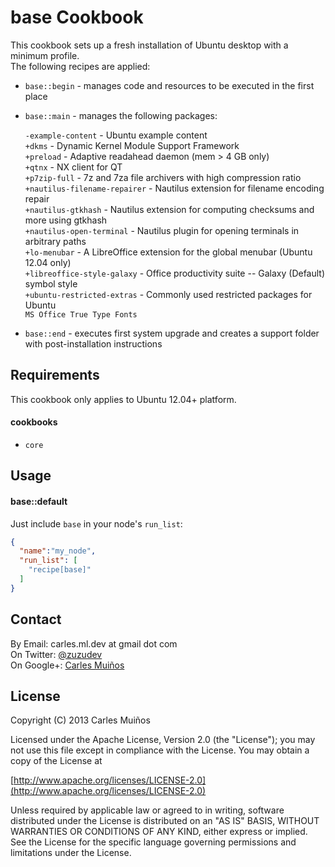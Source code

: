 # base Cookbook

This cookbook sets up a fresh installation of Ubuntu desktop with a minimum profile.  
The following recipes are applied:

- `base::begin` - manages code and resources to be executed in the first place

- `base::main` - manages the following packages:
  
  `-example-content`            - Ubuntu example content  
  `+dkms`                       - Dynamic Kernel Module Support Framework  
  `+preload`                    - Adaptive readahead daemon (mem > 4 GB only)  
  `+qtnx`                       - NX client for QT  
  `+p7zip-full`                 - 7z and 7za file archivers with high compression ratio  
  `+nautilus-filename-repairer` - Nautilus extension for filename encoding repair  
  `+nautilus-gtkhash`           - Nautilus extension for computing checksums and more using gtkhash  
  `+nautilus-open-terminal`     - Nautilus plugin for opening terminals in arbitrary paths  
  `+lo-menubar`                 - A LibreOffice extension for the global menubar (Ubuntu 12.04 only)  
  `+libreoffice-style-galaxy`   - Office productivity suite -- Galaxy (Default) symbol style  
  `+ubuntu-restricted-extras`   - Commonly used restricted packages for Ubuntu  
  `MS Office True Type Fonts`

- `base::end` - executes first system upgrade and creates a support folder with post-installation instructions


## Requirements

This cookbook only applies to Ubuntu 12.04+ platform.

#### cookbooks
- `core`


## Usage

#### base::default
Just include `base` in your node's `run_list`:

```json
{
  "name":"my_node",
  "run_list": [
    "recipe[base]"
  ]
}
```


## Contact

By Email:   carles.ml.dev at gmail dot com  
On Twitter: [@zuzudev](https://twitter.com/zuzudev)  
On Google+: [Carles Muiños](https://plus.google.com/109480759201585988691)


## License

Copyright (C) 2013 Carles Muiños

Licensed under the Apache License, Version 2.0 (the "License");
you may not use this file except in compliance with the License.
You may obtain a copy of the License at

[http://www.apache.org/licenses/LICENSE-2.0](http://www.apache.org/licenses/LICENSE-2.0)

Unless required by applicable law or agreed to in writing, software
distributed under the License is distributed on an "AS IS" BASIS,
WITHOUT WARRANTIES OR CONDITIONS OF ANY KIND, either express or implied.
See the License for the specific language governing permissions and
limitations under the License.

